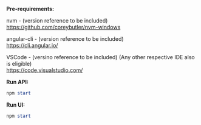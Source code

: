 __Pre-requirements:__

>>>
nvm - (version reference to be included)  
https://github.com/coreybutler/nvm-windows

angular-cli - (version reference to be included)  
https://cli.angular.io/

VSCode - (versino reference to be included) (Any other respective IDE also is eligible)  
https://code.visualstudio.com/
>>>

__Run API:__
```powershell
npm start
```

__Run UI:__
```powershell
npm start
```